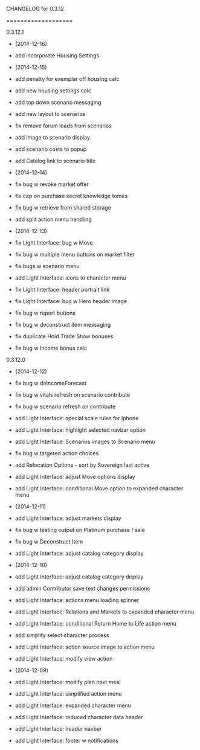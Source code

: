 CHANGELOG for 0.3.12

===================

0.3.12.1

* (2014-12-16)

 * add incorporate Housing Settings

* (2014-12-15)

 * add penalty for exemplar off housing calc
 * add new housing settings calc
 * add top down scenario messaging
 * add new layout to scenarios
 * fix remove forum loads from scenarios
 * add image to scenario display
 * add scenario costs to popup
 * add Catalog link to scenario title

* (2014-12-14)

 * fix bug w revoke market offer
 * fix cap on purchase secret knowledge tomes
 * fix bug w retrieve from shared storage
 * add split action menu handling

* (2014-12-13)

 * fix Light Interface: bug w Move
 * fix bug w multiple menu buttons on market filter
 * fix bugs w scenario menu
 * add Light Interface: icons to character menu
 * fix Light Interface: header portrait link
 * fix Light Interface: bug w Hero header image
 * fix bug w report buttons
 * fix bug w deconstruct item messaging
 * fix duplicate Hold Trade Show bonuses
 * fix bug w Income bonus calc


0.3.12.0

* (2014-12-12)

 * fix bug w doIncomeForecast
 * fix bug w vitals refresh on scenario contribute
 * fix bug w scenario refresh on contribute
 * add Light Interface: special scale rules for iphone
 * add Light Interface: highlight selected navbar option
 * add Light Interface: Scenarios images to Scenario menu
 * fix bug w targeted action choices
 * add Relocation Options - sort by Sovereign last active
 * add Light Interface: adjust Move options display
 * add Light Interface: conditional Move option to expanded character menu

* (2014-12-11)

 * add Light Interface: adjust markets display
 * fix bug w testing output on Platinum purchase / sale
 * fix bug w Deconstruct Item
 * add Light Interface: adjust catalog category display

* (2014-12-10)

 * add Light Interface: adjust catalog category display
 * add admin Contributor save text changes permissions
 * add Light Interface: actions menu loading spinner
 * add Light Interface: Relations and Markets to expanded character menu
 * add Light Interface: conditional Return Home to Life action menu
 * add simplify select character process
 * add Light Interface: action source image to action menu
 * add Light Interface: modify view action

* (2014-12-09)

 * add Light Interface: modify plan next meal
 * add Light Interface: simplified action menu
 * add Light Interface: expanded character menu
 * add Light Interface: reduced character data header
 * add Light Interface: header navbar
 * add Light Interface: footer w notifications

